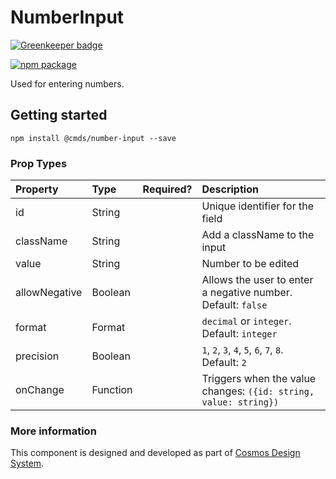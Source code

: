 # NumberInput

[![Greenkeeper badge](https://badges.greenkeeper.io/entercosmos/number-input.svg)](https://greenkeeper.io/)

[![npm package][npm-badge]][npm]

Used for entering numbers.

## Getting started

````
npm install @cmds/number-input --save
````

### Prop Types

| Property | Type | Required? | Description |
|:---|:---|:---:|:---|
| id | String |  | Unique identifier for the field |
| className | String |  | Add a className to the input |
| value | String | | Number to be edited |
| allowNegative | Boolean |  | Allows the user to enter a negative number. Default: `false` |
| format | Format |  | `decimal` or `integer`. Default: `integer` |
| precision | Boolean |  | `1`, `2`, `3`, `4`, `5`, `6`, `7`, `8`. Default: `2` |
| onChange | Function |  | Triggers when the value changes: `({id: string, value: string})` |

### More information

This component is designed and developed as part of [Cosmos Design System][cmds]. 

[cmds]: https://github.com/entercosmos/cosmos
[npm-badge]: https://img.shields.io/npm/v/@cmds/number-input.svg
[npm]: https://www.npmjs.org/package/@cmds/number-input

